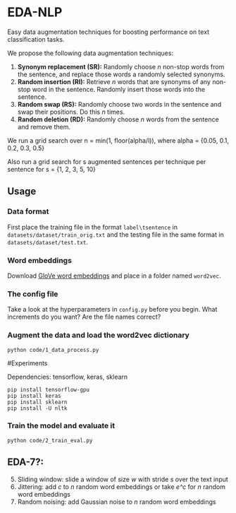 # EDA-NLP
Easy data augmentation techniques for boosting performance on text classification tasks.

We propose the following data augmentation techniques:

1. **Synonym replacement (SR):** Randomly choose *n* non-stop words from the sentence, and replace those words a randomly selected synonyms.
2. **Random insertion (RI):** Retrieve *n* words that are synonyms of any non-stop word in the sentence. Randomly insert those words into the sentence.
3. **Random swap (RS):** Randomly choose two words in the sentence and swap their positions. Do this *n* times.
4. **Random deletion (RD):** Randomly choose *n* words from the sentence and remove them.

We run a grid search over n = min(1, floor(alpha/l)), where alpha = {0.05, 0.1, 0.2, 0.3, 0.5}

Also run a grid search for s augmented sentences per technique per sentence for s = {1, 2, 3, 5, 10}

## Usage

### Data format
First place the training file in the format `label\tsentence` in `datasets/dataset/train_orig.txt` and the testing file in the same format in `datasets/dataset/test.txt`.

### Word embeddings
Download [GloVe word embeddings](https://nlp.stanford.edu/projects/glove/) and place in a folder named `word2vec`.

### The config file
Take a look at the hyperparameters in `config.py` before you begin. What increments do you want? Are the file names correct?

### Augment the data and load the word2vec dictionary
```
python code/1_data_process.py
```

#Experiments

Dependencies: tensorflow, keras, sklearn

```
pip install tensorflow-gpu
pip install keras
pip install sklearn
pip install -U nltk
```


### Train the model and evaluate it
```
python code/2_train_eval.py
```

## EDA-7?:
5. Sliding window: slide a window of size *w* with stride *s* over the text input
6. Jittering: add *c* to *n* random word embeddings or take *e^c* for *n* random word embeddings
7. Random noising: add Gaussian noise to *n* random word embeddings
